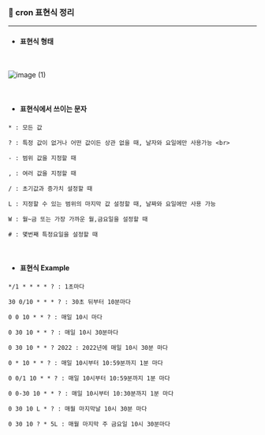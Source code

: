 ### 📝 cron 표현식 정리

-----

- #### 표현식 형태

<br>

![image (1)](https://user-images.githubusercontent.com/97875998/186697653-0eb05d83-01c0-48a3-869c-315f6ed9f8c1.png)

<br>

- #### 표현식에서 쓰이는 문자


```
* : 모든 값

? : 특정 값이 없거나 어떤 값이든 상관 없을 때, 날자와 요일에만 사용가능 <br>

- : 범위 값을 지정할 때

, : 여러 값을 지정할 때

/ : 초기값과 증가치 설정할 때

L : 지정할 수 있는 범위의 마지막 값 설정할 때, 날짜와 요일에만 사용 가능

W : 월~금 또는 가장 가까운 월,금요일을 설정할 때

# : 몇번째 특정요일을 설정할 때
```

<br>


- #### 표현식 Example


```
*/1 * * * * ? : 1초마다

30 0/10 * * * ? : 30초 뒤부터 10분마다

0 0 10 * * ? : 매일 10시 마다

0 30 10 * * ? : 매일 10시 30분마다

0 30 10 * * ? 2022 : 2022년에 매일 10시 30분 마다

0 * 10 * * ? : 매일 10시부터 10:59분까지 1분 마다

0 0/1 10 * * ? : 매일 10시부터 10:59분까지 1분 마다

0 0-30 10 * * ? : 매일 10시부터 10:30분까지 1분 마다

0 30 10 L * ? : 매월 마지막날 10시 30분 마다

0 30 10 ? * 5L : 매월 마지막 주 금요일 10시 30분마다
```



<br>

